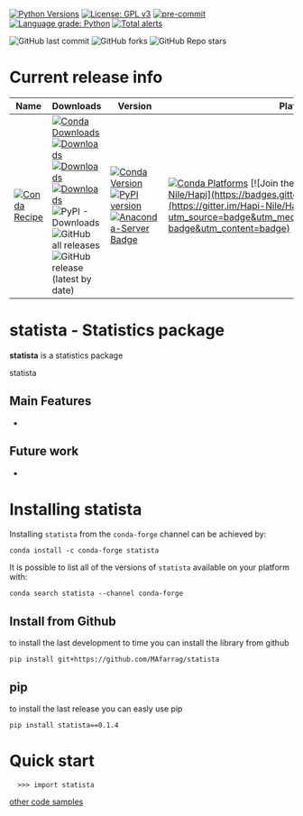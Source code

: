 [![Python Versions](https://img.shields.io/pypi/pyversions/statista.png)](https://img.shields.io/pypi/pyversions/statista)
[![License: GPL v3](https://img.shields.io/badge/License-GPLv3-blue.svg)](https://www.gnu.org/licenses/gpl-3.0)
[![pre-commit](https://img.shields.io/badge/pre--commit-enabled-brightgreen?logo=pre-commit&logoColor=white)](https://github.com/pre-commit/pre-commit)
[![Language grade: Python](https://img.shields.io/lgtm/grade/python/g/MAfarrag/earth2observe.svg?logo=lgtm&logoWidth=18)](https://lgtm.com/projects/g/MAfarrag/earth2observe/context:python)
[![Total alerts](https://img.shields.io/lgtm/alerts/g/MAfarrag/earth2observe.svg?logo=lgtm&logoWidth=18)](https://lgtm.com/projects/g/MAfarrag/earth2observe/alerts/)



![GitHub last commit](https://img.shields.io/github/last-commit/MAfarrag/statista)
![GitHub forks](https://img.shields.io/github/forks/MAfarrag/statista?style=social)
![GitHub Repo stars](https://img.shields.io/github/stars/MAfarrag/statista?style=social)


Current release info
====================

| Name | Downloads                                                                                                                                                                                                                                                                                                                                                                                                                                                                                                                                                                                                                                                                                         | Version | Platforms |
| --- |---------------------------------------------------------------------------------------------------------------------------------------------------------------------------------------------------------------------------------------------------------------------------------------------------------------------------------------------------------------------------------------------------------------------------------------------------------------------------------------------------------------------------------------------------------------------------------------------------------------------------------------------------------------------------------------------------| --- | --- |
| [![Conda Recipe](https://img.shields.io/badge/recipe-statista-green.svg)](https://anaconda.org/conda-forge/statista) | [![Conda Downloads](https://img.shields.io/conda/dn/conda-forge/statista.svg)](https://anaconda.org/conda-forge/statista) [![Downloads](https://pepy.tech/badge/statista)](https://pepy.tech/project/statista) [![Downloads](https://pepy.tech/badge/statista/month)](https://pepy.tech/project/statista)  [![Downloads](https://pepy.tech/badge/statista/week)](https://pepy.tech/project/statista)  ![PyPI - Downloads](https://img.shields.io/pypi/dd/statista?color=blue&style=flat-square) ![GitHub all releases](https://img.shields.io/github/downloads/MAfarrag/statista/total) ![GitHub release (latest by date)](https://img.shields.io/github/downloads/MAfarrag/statista/0.1.3/total) | [![Conda Version](https://img.shields.io/conda/vn/conda-forge/statista.svg)](https://anaconda.org/conda-forge/statista) [![PyPI version](https://badge.fury.io/py/statista.svg)](https://badge.fury.io/py/statista) [![Anaconda-Server Badge](https://anaconda.org/conda-forge/statista/badges/version.svg)](https://anaconda.org/conda-forge/statista) | [![Conda Platforms](https://img.shields.io/conda/pn/conda-forge/statista.svg)](https://anaconda.org/conda-forge/statista) [![Join the chat at https://gitter.im/Hapi-Nile/Hapi](https://badges.gitter.im/Hapi-Nile/Hapi.svg)](https://gitter.im/Hapi-Nile/Hapi?utm_source=badge&utm_medium=badge&utm_campaign=pr-badge&utm_content=badge) |

statista - Statistics package
=====================================================================
**statista** is a statistics package

statista

Main Features
-------------
  -


Future work
-------------
  -



Installing statista
===============

Installing `statista` from the `conda-forge` channel can be achieved by:

```
conda install -c conda-forge statista
```

It is possible to list all of the versions of `statista` available on your platform with:

```
conda search statista --channel conda-forge
```

## Install from Github
to install the last development to time you can install the library from github
```
pip install git+https://github.com/MAfarrag/statista
```

## pip
to install the last release you can easly use pip
```
pip install statista==0.1.4
```

Quick start
===========

```
  >>> import statista
```

[other code samples](https://statista.readthedocs.io/en/latest/?badge=latest)
